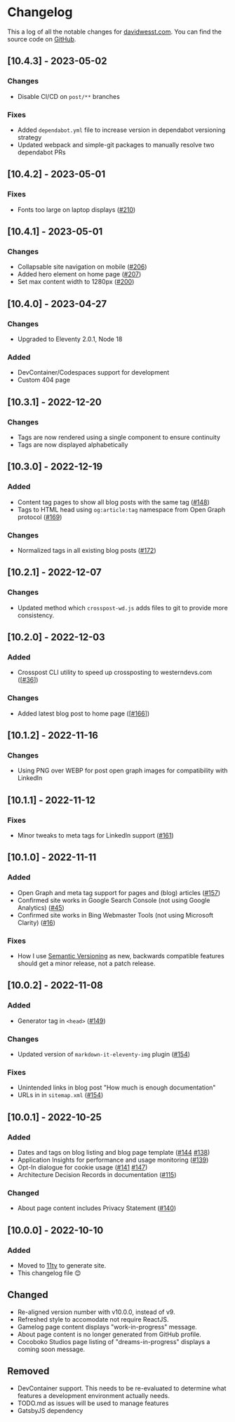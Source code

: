# Changelog
This a log of all the notable changes for [davidwesst.com](https://www.davidwesst.com/). You can find the source code on [GitHub](https://github.com/davidwesst/website).

## [10.4.3] - 2023-05-02
### Changes
- Disable CI/CD on `post/**` branches

### Fixes
- Added `dependabot.yml` file to increase version in dependabot versioning strategy
- Updated webpack and simple-git packages to manually resolve two dependabot PRs

## [10.4.2] - 2023-05-01
### Fixes
- Fonts too large on laptop displays ([#210](https://github.com/davidwesst/website/issues/210))

## [10.4.1] - 2023-05-01
### Changes
- Collapsable site navigation on mobile ([#206](https://github.com/davidwesst/website/issues/206))
- Added hero element on home page ([#207](https://github.com/davidwesst/website/issues/207))
- Set max content width to 1280px ([#200](https://github.com/davidwesst/website/issues/200))

## [10.4.0] - 2023-04-27
### Changes
- Upgraded to Eleventy 2.0.1, Node 18

### Added
- DevContainer/Codespaces support for development
- Custom 404 page

## [10.3.1] - 2022-12-20
### Changes
- Tags are now rendered using a single component to ensure continuity
- Tags are now displayed alphabetically

## [10.3.0] - 2022-12-19
### Added
- Content tag pages to show all blog posts with the same tag ([#148](https://github.com/davidwesst/website/148))
- Tags to HTML head using `og:article:tag` namespace from Open Graph protocol ([#169](https://github.com/davidwesst/169))

### Changes
- Normalized tags in all existing blog posts ([#172](https://github.com/davidwesst/website/172))

## [10.2.1] - 2022-12-07
### Changes
- Updated method which `crosspost-wd.js` adds files to git to provide more consistency.

## [10.2.0] - 2022-12-03
### Added
- Crosspost CLI utility to speed up crossposting to westerndevs.com ([[#36](https://github.com/davidwesst/website/issues/36)])

### Changes
- Added latest blog post to home page ([[#166](https://github.com/davidwesst/website/issues/166)])

## [10.1.2] - 2022-11-16
### Changes
- Using PNG over WEBP for post open graph images for compatibility with LinkedIn

## [10.1.1] - 2022-11-12
### Fixes
- Minor tweaks to meta tags for LinkedIn support ([#161](https://github.com/davidwesst/website/issues/161))

## [10.1.0] - 2022-11-11
### Added
- Open Graph and meta tag support for pages and (blog) articles ([#157](https://github.com/davidwesst/website/issues/157))
- Confirmed site works in Google Search Console (not using Google Analytics) ([#45](https://github.com/davidwesst/website/issues/45))
- Confirmed site works in Bing Webmaster Tools (not using Microsoft Clarity) ([#16](https://github.com/davidwesst/website/issues/16))

### Fixes
- How I use [Semantic Versioning](https://semver.org) as new, backwards compatible features should get a minor release, not a patch release.

## [10.0.2] - 2022-11-08
### Added
- Generator tag in `<head>` ([#149](https://github.com/davidwesst/website/issues/149))

### Changes
- Updated version of `markdown-it-eleventy-img` plugin ([#154](https://github.com/davidwesst/website/issues/154))

### Fixes
- Unintended links in blog post "How much is enough documentation"
- URLs in in `sitemap.xml` ([#154](https://github.com/davidwesst/website/issues/154))

## [10.0.1] - 2022-10-25
### Added
- Dates and tags on blog listing and blog page template ([#144](https://github.com/davidwesst/website/issues/144) [#138](https://github.com/davidwesst/website/issues/138))
- Application Insights for performance and usage monitoring ([#139](https://github.com/davidwesst/website/issues/139))
- Opt-In dialogue for cookie usage ([#141](https://github.com/davidwesst/website/issues/141) [#147](https://github.com/davidwesst/website/issues/147))
- Architecture Decision Records in documentation ([#115](https://github.com/davidwesst/website/issues/115))

### Changed
- About page content includes Privacy Statement ([#140](https://github.com/davidwesst/website/issues/140))

## [10.0.0] - 2022-10-10
### Added
- Moved to [11ty](https://11ty.dev) to generate site.
- This changelog file 😊

## Changed
- Re-aligned version number with v10.0.0, instead of v9.
- Refreshed style to accomodate not require ReactJS.
- Gamelog page content displays "work-in-progress" message.
- About page content is no longer generated from GitHub profile.
- Cocoboko Studios page listing of "dreams-in-progress" displays a coming soon message.

## Removed
- DevContainer support. This needs to be re-evaluated to determine what features a development environment actually needs.
- TODO.md as issues will be used to manage features
- GatsbyJS dependency


